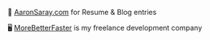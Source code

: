 🤵 [AaronSaray.com](https://aaronsaray.com) for Resume & Blog entries 

🖥 [MoreBetterFaster](https://morebetterfaster.io) is my freelance development company 
